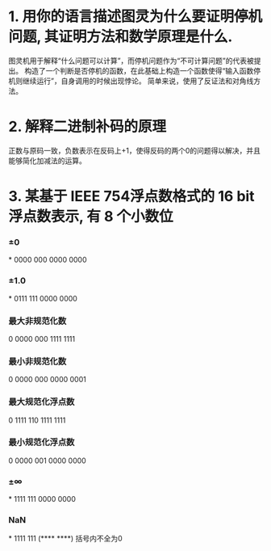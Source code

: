 # 1. 用你的语言描述图灵为什么要证明停机问题, 其证明方法和数学原理是什么.
图灵机用于解释“什么问题可以计算”，而停机问题作为“不可计算问题”的代表被提出。
构造了一个判断是否停机的函数，在此基础上构造一个函数使得“输入函数停机则继续运行”，自身调用的时候出现悖论。
简单来说，使用了反证法和对角线方法。

# 2. 解释二进制补码的原理
正数与原码一致，负数表示在反码上+1，使得反码的两个0的问题得以解决，并且能够简化加减法的运算。

# 3. 某基于 IEEE 754浮点数格式的 16 bit 浮点数表示, 有 8 个小数位
### ±0
\* 0000 000 0000 0000
### ±1.0
\* 0111 111 0000 0000
### 最大非规范化数
0 0000 000 1111 1111
### 最小非规范化数
0 0000 000 0000 0001
### 最大规范化浮点数
0 1111 110 1111 1111
### 最小规范化浮点数
0 0000 001 0000 0000
### ±∞
\* 1111 111 0000 0000
### NaN
\* 1111 111 (**** ****) 括号内不全为0
